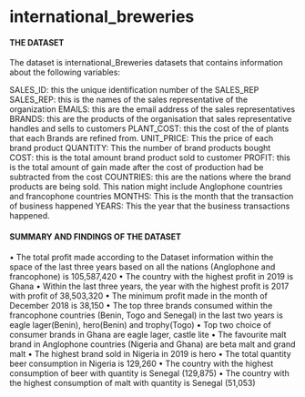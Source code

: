 # international_breweries

#### THE DATASET
The dataset is international_Breweries datasets that contains information about the following variables:

SALES_ID: this the unique identification number of the SALES_REP
SALES_REP: this is the names of the sales representative of the organization
EMAILS: this are the email address of the sales representatives
BRANDS: this are the products of the organisation that sales representative handles and sells to customers
PLANT_COST: this the cost of the of plants that each Brands are refined from.
UNIT_PRICE: This the price of each brand product
QUANTITY: This the number of brand products bought
COST: this is the total amount brand product sold to customer
PROFIT: this is the total amount of gain made after the cost of production had be subtracted from the cost
COUNTRIES: this are the nations where the brand products are being sold. This nation might include Anglophone countries and francophone countries
MONTHS: This is the month that the transaction of business happened
YEARS: This the year that the business transactions happened. 

#### SUMMARY AND FINDINGS OF THE DATASET
•	The total profit made according to the Dataset information within the space of the last three years based on all the nations (Anglophone and francophone) is 105,587,420
•	The country with the highest profit in 2019 is Ghana
•	Within the last three years, the year with the highest profit is 2017 with profit of 38,503,320
•	The minimum profit made in the month of December 2018 is 38,150
•	The top three brands consumed within the francophone countries (Benin, Togo and Senegal) in the last two years is eagle lager(Benin), hero(Benin) and trophy(Togo)
•	Top two choice of consumer brands in Ghana are eagle lager, castle lite
•	The favourite malt brand in Anglophone countries (Nigeria and Ghana) are beta malt and grand malt
•	The highest brand sold in Nigeria in 2019 is hero
•	The total quantity beer consumption in Nigeria is 129,260
•	The country with the highest consumption of beer with quantity is Senegal (129,875)
•	The country with the highest consumption of malt with quantity is Senegal (51,053)
 
